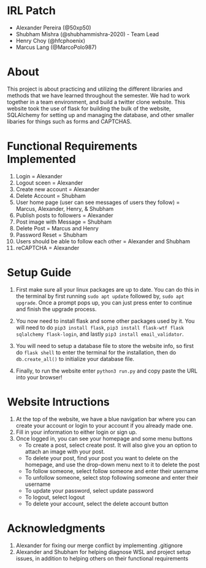 # IRL Patch
- Alexander Pereira (@50xp50)
- Shubham Mishra (@shubhammishra-2020) - Team Lead
- Henry Choy (@hfcphoenix)
- Marcus Lang (@MarcoPolo987)

# About
This project is about practicing and utilizing the different libraries
and methods that we have learned throughout the semester. We had to work
together in a team environment, and build a twitter clone website. This
website took the use of flask for building the bulk of the website,
SQLAlchemy for setting up and managing the database, and other smaller
libaries for things such as forms and CAPTCHAS.

# Functional Requirements Implemented
1. Login = Alexander
2. Logout sceen = Alexander
3. Create new account = Alexander
4. Delete Account = Shubham
5. User home page (user can see messages of users they follow) = Marcus, Alexander, Henry, & Shubham
6. Publish posts to followers  = Alexander
7. Post image with Message = Shubham
8. Delete Post = Marcus and Henry
9. Password Reset = Shubham
10. Users should be able to follow each other = Alexander and Shubham
11. reCAPTCHA = Alexander

# Setup Guide
1. First make sure all your linux packages are up to date.
You can do this in the terminal by first running
`sudo apt update`
followed by,
`sudo apt upgrade`.
Once a prompt pops up, you can just press enter to continue and finish the upgrade process.

2. You now need to install flask and some other packages used by it. You will need to do
`pip3 install flask`,
`pip3 install flask-wtf flask sqlalchemy flask-login`, and lastly
`pip3 install email_validator`.

3. You will need to setup a database file to store the website info, so first do `flask shell` 
to enter the terminal for the installation, then do `db.create_all()` to initialize your database file.

4. Finally, to run the website enter `python3 run.py` and copy paste the URL into your browser!

# Website Intructions
1. At the top of the website, we have a blue navigation bar where you can create your account or login to your account if you already made one.
2. Fill in your information to either login or sign up.
3. Once logged in, you can see your homepage and some menu buttons
   - To create a post, select create post. It will also give you an option to attach an image with your post.
   - To delete your post, find your post you want to delete on the homepage, and use the drop-down menu next to it to delete the post
   - To follow someone, select follow someone and enter their username
   - To unfollow someone, select stop following someone and enter their username
   - To update your password, select update password
   - To logout, select logout
   - To delete your account, select the delete account button

# Acknowledgments
1. Alexander for fixing our merge conflict by implementing .gitignore
2. Alexander and Shubham for helping diagnose WSL and project setup issues, in addition to helping others on their functional requirements

